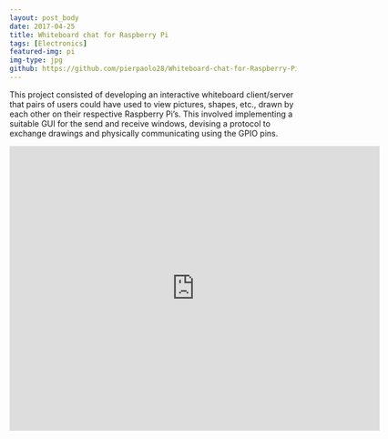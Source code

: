 ```yaml
---
layout: post_body
date: 2017-04-25
title: Whiteboard chat for Raspberry Pi
tags: [Electronics]
featured-img: pi
img-type: jpg
github: https://github.com/pierpaolo28/Whiteboard-chat-for-Raspberry-Pi
---
```


This project consisted of developing an interactive whiteboard client/server that pairs of users could have used to view pictures, shapes, etc., drawn by each other on their respective Raspberry Pi’s. This involved implementing a suitable GUI for the send and receive windows, devising a protocol to exchange drawings and physically communicating using the GPIO pins.

<div class="wrapper" style="text-align: center;">
  <iframe
    class="vidio"
    width="650"
    height="500"
    src="https://www.youtube.com/embed/mRQcKC88PW0?rel=0"
    frameborder="0"
    allowfullscreen
  >
  </iframe>
</div>
